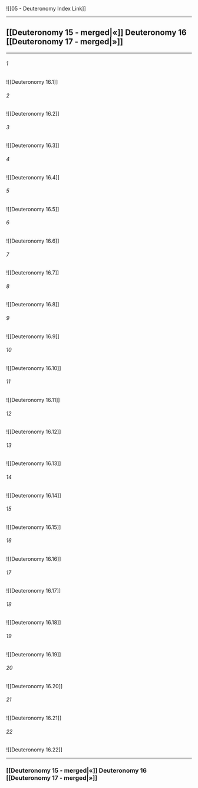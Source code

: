 ![[05 - Deuteronomy Index Link]]

---
##  [[Deuteronomy 15 - merged|«]] Deuteronomy 16 [[Deuteronomy 17 - merged|»]]

---

###### 1
![[Deuteronomy 16.1]] 

###### 2
![[Deuteronomy 16.2]] 

###### 3
![[Deuteronomy 16.3]] 

###### 4
![[Deuteronomy 16.4]]

###### 5 
![[Deuteronomy 16.5]] 

###### 6
![[Deuteronomy 16.6]] 

###### 7
![[Deuteronomy 16.7]] 

###### 8
![[Deuteronomy 16.8]] 

###### 9
![[Deuteronomy 16.9]] 

###### 10
![[Deuteronomy 16.10]] 

###### 11
![[Deuteronomy 16.11]] 

###### 12
![[Deuteronomy 16.12]]

###### 13
![[Deuteronomy 16.13]] 

###### 14
![[Deuteronomy 16.14]] 

###### 15
![[Deuteronomy 16.15]]

###### 16
![[Deuteronomy 16.16]] 

###### 17
![[Deuteronomy 16.17]]

###### 18
![[Deuteronomy 16.18]] 

###### 19
![[Deuteronomy 16.19]] 

###### 20
![[Deuteronomy 16.20]]

###### 21
![[Deuteronomy 16.21]] 

###### 22
![[Deuteronomy 16.22]] 


---
###  [[Deuteronomy 15 - merged|«]] Deuteronomy 16 [[Deuteronomy 17 - merged|»]]
